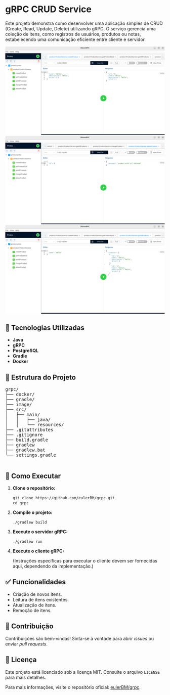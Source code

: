 <!DOCTYPE html>
<html lang="pt-BR">
<head>
  <meta charset="UTF-8" />
</head>
<body>

  <h1>gRPC CRUD Service</h1>

  <p>Este projeto demonstra como desenvolver uma aplicação simples de CRUD (Create, Read, Update, Delete) utilizando gRPC. O serviço gerencia uma coleção de itens, como registros de usuários, produtos ou notas, estabelecendo uma comunicação eficiente entre cliente e servidor.</p>

  <div class="image-container">
    <img src="image/create.png" alt="Exemplo de uso do serviço gRPC">
    <img src="image/deleted.png" alt="Exemplo de uso do serviço gRPC">
    <img src="image/getAll.png" alt="Exemplo de uso do serviço gRPC">
  </div>

  <div class="section">
    <h2>🔧 Tecnologias Utilizadas</h2>
    <ul>
      <li><strong>Java</strong></li>
      <li><strong>gRPC</strong></li>
      <li><strong>PostgreSQL</strong></li>
      <li><strong>Gradle</strong></li>
      <li><strong>Docker</strong></li>
    </ul>
  </div>

  <div class="section">
    <h2>📁 Estrutura do Projeto</h2>
    <pre>
grpc/
├── docker/
├── gradle/
├── image/
├── src/
│   ├── main/
│   │   ├── java/
│   │   └── resources/
├── .gitattributes
├── .gitignore
├── build.gradle
├── gradlew
├── gradlew.bat
└── settings.gradle
    </pre>
  </div>

  <div class="section">
    <h2>🚀 Como Executar</h2>
    <ol>
      <li><strong>Clone o repositório:</strong>
        <pre><code>git clone https://github.com/eulerBM/grpc.git
cd grpc</code></pre>
      </li>
      <li><strong>Compile o projeto:</strong>
        <pre><code>./gradlew build</code></pre>
      </li>
      <li><strong>Execute o servidor gRPC:</strong>
        <pre><code>./gradlew run</code></pre>
      </li>
      <li><strong>Execute o cliente gRPC:</strong>
        <p>(Instruções específicas para executar o cliente devem ser fornecidas aqui, dependendo da implementação.)</p>
      </li>
    </ol>
  </div>

  <div class="section">
    <h2>✅ Funcionalidades</h2>
    <ul>
      <li>Criação de novos itens.</li>
      <li>Leitura de itens existentes.</li>
      <li>Atualização de itens.</li>
      <li>Remoção de itens.</li>
    </ul>
  </div>

  <div class="section">
    <h2>🤝 Contribuição</h2>
    <p>Contribuições são bem-vindas! Sinta-se à vontade para abrir <em>issues</em> ou enviar <em>pull requests</em>.</p>
  </div>

  <div class="section">
    <h2>📄 Licença</h2>
    <p>Este projeto está licenciado sob a licença MIT. Consulte o arquivo <code>LICENSE</code> para mais detalhes.</p>
  </div>

  <footer>
    <p>Para mais informações, visite o repositório oficial: <a href="https://github.com/eulerBM/grpc">eulerBM/grpc</a>.</p>
  </footer>

</body>
</html>
